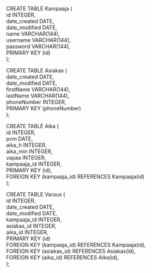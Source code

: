 CREATE TABLE Kampaaja (\
id INTEGER,\
date_created DATE,\
date_modified DATE,\
name VARCHAR(144),\
username VARCHAR(144),\
password VARCHAR(144),\
PRIMARY KEY (id)\
); 

CREATE TABLE Asiakas (\
date_created DATE,\
date_modified DATE,\
firstName VARCHAR(144),\
lastName VARCHAR(144),\
phoneNumber INTEGER,\
PRIMARY KEY (phoneNumber)\
);

CREATE TABLE Aika (\
id INTEGER,\
pvm DATE,\
aika_h INTEGER,\
aika_min INTEGER,\
vapaa INTEGER,\
kampaaja_id INTEGER,\
PRIMARY KEY (id),\
FOREIGN KEY (kampaaja_id) REFERENCES Kampaaja(id)\
);

CREATE TABLE Varaus (\
id INTEGER,\
date_created DATE,\
date_modified DATE,\
kampaaja_id INTEGER,\
asiakas_id INTEGER,\
aika_id INTEGER,\
PRIMARY KEY (id)\
FOREIGN KEY (kampaaja_id) REFERENCES Kampaaja(id),\
FOREIGN KEY (asiakas_id) REFERENCES Asiakas(id),\
FOREIGN KEY (aika_id) REFERENCES Aika(id),\
);

